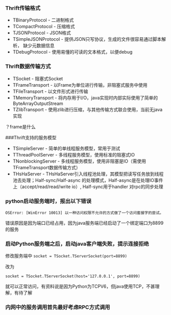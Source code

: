 ### Thrift传输格式
* TBinaryProtocol - 二进制格式
* TCompactProtocol - 压缩格式
* TJSONProtocol - JSON格式
* TSimpleJSONProtocol - 提供JSON只写协议，生成的文件很容易通过脚本解析，
缺少元数据信息
* TDebugProtocol - 使用易懂的可读的文本格式，以便debug

### Thrift数据传输方式
* TSocket - 阻塞式Socket
* TFrameTransport - 以Frame为单位进行传输，非阻塞式服务中使用
* TFileTransport - 以文件形式进行传输
* TMemoryTransport - 将内存用于I/O，java实现时内部实际使用了简单的ByteArrayOutputStream
* TZlibTransport - 使用zlib进行压缩，与其他传输方式联合使用，当前无java实现

？frame是什么

###Thrift支持的服务模型
* TSimpleServer - 简单的单线程服务模型，常用于测试
* TThreadPoolServer - 多线程服务模型，使用标准的阻塞式IO
* TNonblockingServer - 多线程服务模型，使用非阻塞是IO（需使用TFrameTransport数据传输方式）
* THsHaServer - THsHaServer引入线程池处理，其模型把读写任务放到线程池去处理；Half-sync/Half-async
的处理模式，Half-async是在处理IO事件上（accept/read/read/write io）, Half-sync用于handler
对rpc的同步处理


### python启动服务端时，报出以下错误
```
OSError: [WinError 10013] 以一种访问权限不允许的方式做了一个访问套接字的尝试。
```
错误原因是因为端口已经占用，因为java服务端已经启动了一个绑定端口为8899的服务

### 启动Python服务端之后，启动java客户端失败，提示连接拒绝
修改服务端中
```socket = TSocket.TServerSocket(port=8899)```

改为

```socket = TSocket.TServerSocket(host='127.0.0.1', port=8899)```

就可以正常访问，有资料说是因为Python为TCPV6，但java使用TCP，不甚理解，有待了解


### 内网中的服务调用首先最好考虑RPC方式调用